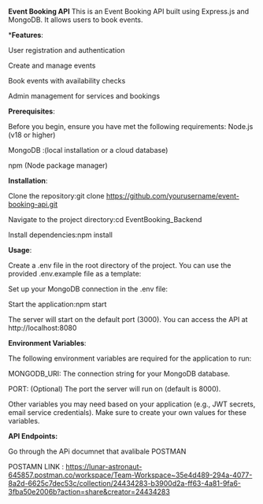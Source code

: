 **Event Booking API**
This is an Event Booking API built using Express.js and MongoDB. It allows users to book events.

***Features**:

User registration and authentication

Create and manage events

Book events with availability checks

Admin management for services and bookings

**Prerequisites**:

Before you begin, ensure you have met the following requirements:
Node.js (v18 or higher)

MongoDB :(local installation or a cloud database)

npm (Node package manager)

**Installation**: 

Clone the repository:git clone https://github.com/yourusername/event-booking-api.git

Navigate to the project directory:cd EventBooking_Backend

Install dependencies:npm install

**Usage**:

Create a .env file in the root directory of the project. You can use the provided .env.example file as a template:

Set up your MongoDB connection in the .env file:

Start the application:npm start

The server will start on the default port (3000). You can access the API at http://localhost:8080

**Environment Variables**:

The following environment variables are required for the application to run:

MONGODB_URI: The connection string for your MongoDB database.

PORT: (Optional) The port the server will run on (default is 8000).

Other variables you may need based on your application (e.g., JWT secrets, email service credentials).
Make sure to create your own values for these variables.

**API Endpoints:**

Go through the APi documnet that avalibale  POSTMAN 

POSTAMN LINK : https://lunar-astronaut-645857.postman.co/workspace/Team-Workspace~35e4d489-294a-4077-8a2d-6625c7dec53c/collection/24434283-b3900d2a-ff63-4a81-9fa6-3fba50e2006b?action=share&creator=24434283
